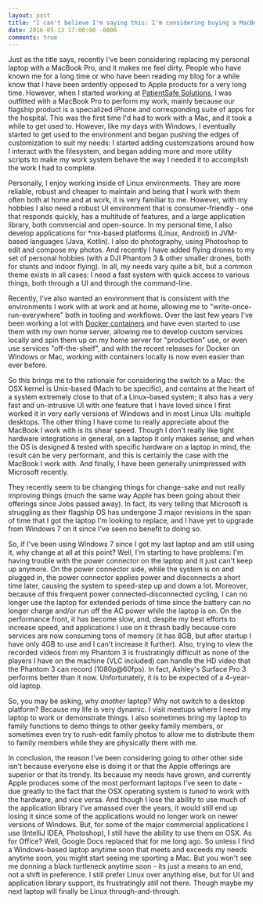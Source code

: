 ```yaml
---
layout: post
title: "I can't believe I'm saying this: I'm considering buying a MacBook Pro"
date: 2016-05-13 17:00:00 -0800
comments: true
---
```

Just as the title says, recently I've been considering replacing my personal
laptop with a MacBook Pro, and it makes me feel dirty. People who have known me
for a long time or who have been reading my blog for a while know that I have
been ardently opposed to Apple products for a very long time. However, when I
started working at [PatientSafe Solutions](http://www.patientsafesolutions.com/),
I was outfitted with a MacBook Pro to perform my work, mainly because our
flagship product is a specialized iPhone and corresponding suite of apps for
the hospital. This was the first time I'd had to work with a Mac, and it took a
while to get used to. However, like my days with Windows, I eventually started
to get used to the environment and began pushing the edges of customization to
suit my needs: I started adding customizations around how I interact with the
filesystem, and began adding more and more utility scripts to make my work
system behave the way I needed it to accomplish the work I had to complete.

Personally, I enjoy working inside of Linux environments. They are more
reliable, robust and cheaper to maintain and being that I work with them often
both at home and at work, it is very familiar to me. However, with my hobbies I
also need a robust UI environment that is consumer-friendly - one that responds
quickly, has a multitude of features, and a large application library, both
commercial and open-source. In my personal time, I also develop applications for
\*nix-based platforms (Linux, Android) in JVM-based languages (Java, Kotlin).
I also do photography, using Photoshop to edit and compose my photos. And
recently I have added flying drones to my set of personal hobbies (with a DJI
Phantom 3 & other smaller drones, both for stunts and indoor flying). In all,
my needs vary quite a bit, but a common theme exists in all cases: I need a fast
system with quick access to various things, both through a UI and through the
command-line.

Recently, I've also wanted an environment that is consistent with the
environments I work with at work and at home, allowing me to "write-once-
run-everywhere" both in tooling and workflows. Over the last few years I've been
working a lot with [Docker containers](https://docker.io) and have even started
to use them with my own home server, allowing me to develop custom services
locally and spin them up on my home server for "production" use, or even use
services "off-the-shelf", and with the recent releases for Docker on Windows or
Mac, working with containers locally is now even easier than ever before.

So this brings me to the rationale for considering the switch to a Mac: the OSX
kernel is Unix-based (Mach to be specific), and contains at the heart of a
system extremely close to that of a Linux-based system; it also has a very
fast and un-intrusive UI with one feature that I have loved since I first
worked it in very early versions of Windows and in most Linux UIs:
multiple desktops. The other thing I have come to really appreciate about the
MacBook I work with is its shear speed. Though I don't really like tight
hardware integrations in general, on a laptop it only makes sense, and when the
OS is designed & tested with specific hardware on a laptop in mind, the result
can be very performant, and this is certainly the case with the MacBook I work
with. And finally, I have been generally unimpressed with Microsoft recently.

They recently seem to be changing things for change-sake and not really
improving things (much the same way Apple has been going about their offerings
since Jobs passed away). In fact, its very telling that Microsoft is struggling
as their flagship OS has undergone 3 major revisions in the span of time that
I got the laptop I'm looking to replace, and I have yet to upgrade from Windows
7 on it since I've seen no benefit to doing so.

So, if I've been using Windows 7 since I got my last laptop and am still using
it, why change at all at this point? Well, I'm starting to have problems:
I'm having trouble with the power connector on the laptop and it just can't keep
up anymore. On the power connector side, while the system is on and plugged in,
the power connector applies power and disconnects a short time later, causing
the system to speed-step up and down a lot. Moreover, because of this
frequent power connected-disconnected cycling, I can no longer use the laptop
for extended periods of time since the battery can no longer charge and/or run
off the AC power while the laptop is on. On the performance front, it has become
slow, and, despite my best efforts to increase speed, and applications I use on
it thrash badly because core services are now consuming tons of memory (it has
8GB, but after startup I have only 4GB to use and I can't increase it further).
Also, trying to view the recorded videos from my Phantom 3 is frustratingly
difficult as none of the players I have on the machine (VLC included) can handle
the HD video that the Phantom 3 can record (1080p@60fps). In fact, Ashley's
Surface Pro 3 performs better than it now. Unfortunately, it is to be expected
of a 4-year-old laptop.

So, you may be asking, why _another_ laptop? Why not switch to a desktop
platform? Because my life is very dynamic. I visit meetups where I need my
laptop to work or demonstrate things. I also sometimes bring my laptop to family
functions to demo things to other geeky family members, or sometimes even try to
rush-edit family photos to allow me to distribute them to family members while
they are physically there with me.

In conclusion, the reason I've been considering going to other other side isn't
because everyone else is doing it or that the Apple offerings are superior or
that its trendy. Its because my needs have grown, and currently Apple produces
some of the most performant laptops I've seen to date - due greatly to the fact
that the OSX operating system is _tuned_ to work with the hardware, and vice
versa. And though I lose the ability to use much of the application library I've
amassed over the years, it would still end up losing it since some of the applications
would no longer work on newer versions of Windows. But, for some of the major
commercial applications I use (IntelliJ IDEA, Photoshop), I still have the
ability to use them on OSX. As for Office? Well, Google Docs replaced that for
me long ago. So unless I find a Windows-based laptop anytime soon that meets and
exceeds my needs anytime soon, you might start seeing me sporting a Mac. But you
won't see me donning a black turtleneck anytime soon - its just a means to an
end, not a shift in preference. I still prefer Linux over anything else, but for
UI and application library support, its frustratingly _still_ not there. Though
maybe my next laptop will finally be Linux through-and-through.
